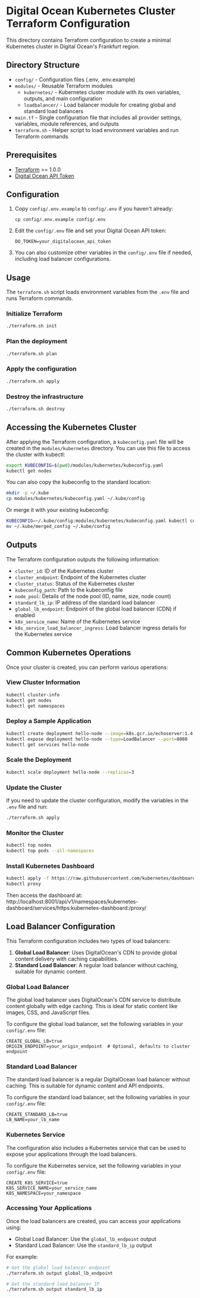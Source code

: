 # Digital Ocean Kubernetes Cluster Terraform Configuration

This directory contains Terraform configuration to create a minimal Kubernetes cluster in Digital Ocean's Frankfurt region.

## Directory Structure

- `config/` - Configuration files (.env, .env.example)
- `modules/` - Reusable Terraform modules
  - `kubernetes/` - Kubernetes cluster module with its own variables, outputs, and main configuration
  - `loadbalancer/` - Load balancer module for creating global and standard load balancers
- `main.tf` - Single configuration file that includes all provider settings, variables, module references, and outputs
- `terraform.sh` - Helper script to load environment variables and run Terraform commands

## Prerequisites

- [Terraform](https://www.terraform.io/downloads.html) >= 1.0.0
- [Digital Ocean API Token](https://cloud.digitalocean.com/account/api/tokens)

## Configuration

1. Copy `config/.env.example` to `config/.env` if you haven't already:
   ```
   cp config/.env.example config/.env
   ```

2. Edit the `config/.env` file and set your Digital Ocean API token:
   ```
   DO_TOKEN=your_digitalocean_api_token
   ```

3. You can also customize other variables in the `config/.env` file if needed, including load balancer configurations.

## Usage

The `terraform.sh` script loads environment variables from the `.env` file and runs Terraform commands.

### Initialize Terraform

```bash
./terraform.sh init
```

### Plan the deployment

```bash
./terraform.sh plan
```

### Apply the configuration

```bash
./terraform.sh apply
```

### Destroy the infrastructure

```bash
./terraform.sh destroy
```

## Accessing the Kubernetes Cluster

After applying the Terraform configuration, a `kubeconfig.yaml` file will be created in the `modules/kubernetes` directory. You can use this file to access the cluster with kubectl:

```bash
export KUBECONFIG=$(pwd)/modules/kubernetes/kubeconfig.yaml
kubectl get nodes
```

You can also copy the kubeconfig to the standard location:

```bash
mkdir -p ~/.kube
cp modules/kubernetes/kubeconfig.yaml ~/.kube/config
```

Or merge it with your existing kubeconfig:

```bash
KUBECONFIG=~/.kube/config:modules/kubernetes/kubeconfig.yaml kubectl config view --flatten > ~/.kube/merged_config
mv ~/.kube/merged_config ~/.kube/config
```

## Outputs

The Terraform configuration outputs the following information:

- `cluster_id`: ID of the Kubernetes cluster
- `cluster_endpoint`: Endpoint of the Kubernetes cluster
- `cluster_status`: Status of the Kubernetes cluster
- `kubeconfig_path`: Path to the kubeconfig file
- `node_pool`: Details of the node pool (ID, name, size, node count)
- `standard_lb_ip`: IP address of the standard load balancer
- `global_lb_endpoint`: Endpoint of the global load balancer (CDN) if enabled
- `k8s_service_name`: Name of the Kubernetes service
- `k8s_service_load_balancer_ingress`: Load balancer ingress details for the Kubernetes service

## Common Kubernetes Operations

Once your cluster is created, you can perform various operations:

### View Cluster Information

```bash
kubectl cluster-info
kubectl get nodes
kubectl get namespaces
```

### Deploy a Sample Application

```bash
kubectl create deployment hello-node --image=k8s.gcr.io/echoserver:1.4
kubectl expose deployment hello-node --type=LoadBalancer --port=8080
kubectl get services hello-node
```

### Scale the Deployment

```bash
kubectl scale deployment hello-node --replicas=3
```

### Update the Cluster

If you need to update the cluster configuration, modify the variables in the `.env` file and run:

```bash
./terraform.sh apply
```

### Monitor the Cluster

```bash
kubectl top nodes
kubectl top pods --all-namespaces
```

### Install Kubernetes Dashboard

```bash
kubectl apply -f https://raw.githubusercontent.com/kubernetes/dashboard/v2.7.0/aio/deploy/recommended.yaml
kubectl proxy
```

Then access the dashboard at: http://localhost:8001/api/v1/namespaces/kubernetes-dashboard/services/https:kubernetes-dashboard:/proxy/

## Load Balancer Configuration

This Terraform configuration includes two types of load balancers:

1. **Global Load Balancer**: Uses DigitalOcean's CDN to provide global content delivery with caching capabilities.
2. **Standard Load Balancer**: A regular load balancer without caching, suitable for dynamic content.

### Global Load Balancer

The global load balancer uses DigitalOcean's CDN service to distribute content globally with edge caching. This is ideal for static content like images, CSS, and JavaScript files.

To configure the global load balancer, set the following variables in your `config/.env` file:

```
CREATE_GLOBAL_LB=true
ORIGIN_ENDPOINT=your_origin_endpoint  # Optional, defaults to cluster endpoint
```

### Standard Load Balancer

The standard load balancer is a regular DigitalOcean load balancer without caching. This is suitable for dynamic content and API endpoints.

To configure the standard load balancer, set the following variables in your `config/.env` file:

```
CREATE_STANDARD_LB=true
LB_NAME=your_lb_name
```

### Kubernetes Service

The configuration also includes a Kubernetes service that can be used to expose your applications through the load balancers.

To configure the Kubernetes service, set the following variables in your `config/.env` file:

```
CREATE_K8S_SERVICE=true
K8S_SERVICE_NAME=your_service_name
K8S_NAMESPACE=your_namespace
```

### Accessing Your Applications

Once the load balancers are created, you can access your applications using:

- Global Load Balancer: Use the `global_lb_endpoint` output
- Standard Load Balancer: Use the `standard_lb_ip` output

For example:

```bash
# Get the global load balancer endpoint
./terraform.sh output global_lb_endpoint

# Get the standard load balancer IP
./terraform.sh output standard_lb_ip
```
